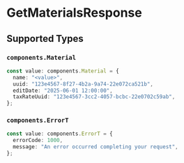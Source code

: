 # GetMaterialsResponse


## Supported Types

### `components.Material`

```typescript
const value: components.Material = {
  name: "<value>",
  uuid: "123e4567-8f27-4b2a-9a74-22e072ca521b",
  editDate: "2025-06-01 12:00:00",
  taxRateUuid: "123e4567-3cc2-4057-bcbc-22e0702c59ab",
};
```

### `components.ErrorT`

```typescript
const value: components.ErrorT = {
  errorCode: 1000,
  message: "An error occurred completing your request",
};
```

